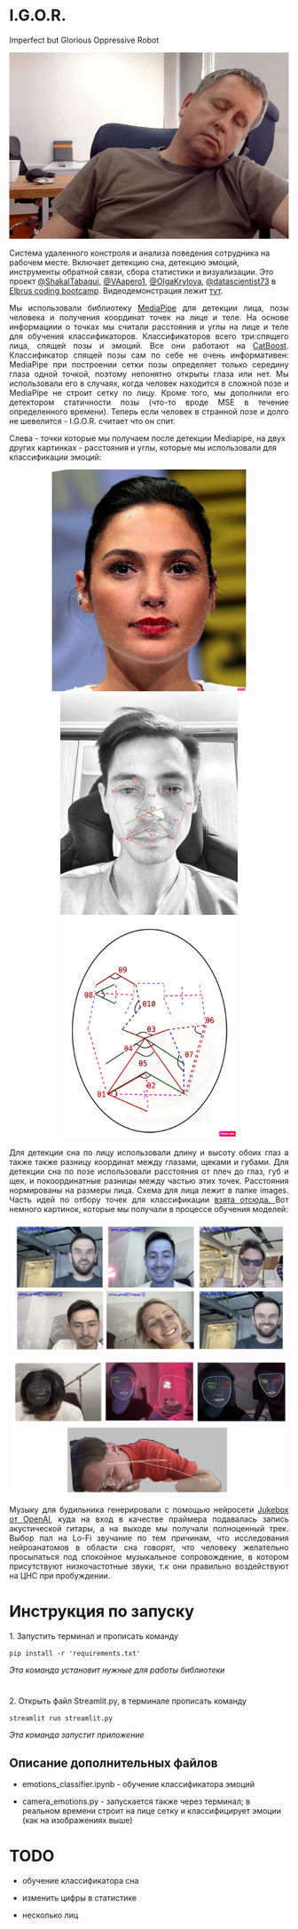 # I.G.O.R.
Imperfect but Glorious Oppressive Robot

![misha_sleeps](images/misha_sleeps.gif)

Система удаленного констроля и анализа поведения сотрудника на рабочем месте. Включает детекцию сна, детекцию эмоций, инструменты обратной связи, сбора статистики и визуализации.
Это проект [@ShakalTabaqui](https://github.com/ShakalTabaqui), [@VAapero1](https://github.com/VAapero1), [@OlgaKrylova](https://github.com/OlgaKrylova), [@datascientist73](https://github.com/datascientist73) в [Elbrus coding bootcamp](https://github.com/Elbrus-DataScience). Видеодемонстрация лежит [тут](images/mmm.mp4).

<p align="justify">Мы использовали библиотеку <a href="https://google.github.io/mediapipe/">MediaPipe</a> для детекции лица, позы человека и получения координат точек на лице и теле. На основе информациии о точках мы считали расстояния и углы на лице и теле для обучения классификаторов.
Классификаторов всего три:спящего лица, спящей позы и эмоций. Все они работают на <a href="https://catboost.ai/en/docs/">CatBoost</a>.
Классификатор спящей позы сам по себе не очень информативен: MediaPipe при построении сетки позы определяет только середину глаза одной точкой, поэтому непонятно открыты глаза или нет. Мы использовали его в случаях, когда человек находится в сложной позе и MediaPipe не строит сетку по лицу. Кроме того, мы дополнили его детектором статичности позы (что-то вроде MSE в течение определенного времени). Теперь если человек в странной позе и долго не шевелится - I.G.O.R. считает что он спит. </p> 
Слева - точки которые мы получаем после детекции Mediapipe, на двух других картинках - расстояния и углы, которые мы использовали для классификации эмоций:
<p align="center">
<img src="images/face_annotated.jpg" alt="bash" width="350" height="400"/>
<img src="images/faces_scheme_vit.jpeg" alt="bash" width="320" height="400"/>
<img src="images/face_scheme.jpg" alt="bash" width="320" height="400"/>
</p>


<p align="justify">Для детекции сна по лицу использовали длину и высоту обоих глаз а также также разницу координат между глазами, щеками и губами. 
Для детекции сна по позе использовали расстояния от плеч до глаз, губ и щек, и покоординатные разницы между частью этих точек. Расстояния нормированы на размеры лица. Схема для лица лежит в папке images.
Часть идей по отбору точек для классификации <a href="https://www.ncbi.nlm.nih.gov/pmc/articles/PMC8828335">взята отсюда. </a>
Вот немного картинок, которые мы получали в процессе обучения моделей: </p>

![emo_pic](images/emotions.png)
![mesh_pic](images/mesh.png)

<p align="justify">Музыку для будильника генерировали с помощью нейросети <a href="https://openai.com/blog/jukebox/">Jukebox от OpenAI</a>, куда на вход в качестве праймера подавалась запись акустической гитары, а на выходе мы получали полноценный трек.
Выбор пал на Lo-Fi звучание по тем причинам, что исследования нейроанатомов в области сна говорят, что человеку желательно просыпаться под спокойное музыкальное сопровождение, в котором присутствуют низкочастотные звуки, т.к они правильно воздействуют на ЦНС при пробуждении.</p>

<h1>Инструкция по запуску</h1>
1.  Запустить терминал и прописать команду
  
    pip install -r 'requirements.txt'
    
  *Эта команда установит нужные для работы библиотеки*

<h1> </h1>
2.  Открыть файл Streamlit.py, в терминале прописать команду
  
    streamlit run streamlit.py

  *Эта команда запустит приложение*
  
<h2>Описание дополнительных файлов</h2>

- emotions_classifier.ipynb - обучение классификатора эмоций

- camera_emotions.py - запускается также через терминал; в реальном времени строит на лице сетку и классифицирует эмоции (как на изображениях выше)
    
<h1>TODO</h1>

- обучение классификатора сна

- изменить цифры в статистике

- несколько лиц
